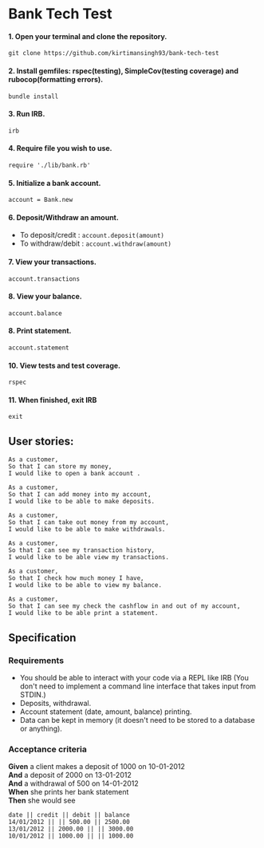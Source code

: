 # Bank Tech Test


#### 1. Open your terminal and clone the repository.
  `git clone https://github.com/kirtimansingh93/bank-tech-test`

#### 2. Install gemfiles: rspec(testing), SimpleCov(testing coverage) and rubocop(formatting errors).
  `bundle install`

#### 3. Run IRB.
  `irb`

#### 4. Require file you wish to use.
  `require './lib/bank.rb'`

#### 5. Initialize a bank account.
  `account = Bank.new`

#### 6. Deposit/Withdraw an amount.
  * To deposit/credit : `account.deposit(amount)`
  * To withdraw/debit : `account.withdraw(amount)`

#### 7. View your transactions.
  `account.transactions`

#### 8. View your balance.
  `account.balance`

#### 8. Print statement.
  `account.statement`

#### 10. View tests and test coverage.
  `rspec`

#### 11. When finished, exit IRB
  `exit`


## User stories:
  ```
  As a customer,
  So that I can store my money,
  I would like to open a bank account .
  ```
  ```
  As a customer,
  So that I can add money into my account,
  I would like to be able to make deposits.
  ```
  ```
  As a customer,
  So that I can take out money from my account,
  I would like to be able to make withdrawals.
  ```
  ```
  As a customer,
  So that I can see my transaction history,
  I would like to be able view my transactions.
  ```
  ```
  As a customer,
  So that I check how much money I have,
  I would like to be able to view my balance.
  ```
  ```
  As a customer,
  So that I can see my check the cashflow in and out of my account,
  I would like to be able print a statement.
  ```

## Specification

### Requirements

* You should be able to interact with your code via a REPL like IRB   (You don't need to implement a command line interface that takes input from STDIN.)
* Deposits, withdrawal.
* Account statement (date, amount, balance) printing.
* Data can be kept in memory (it doesn't need to be stored to a database or anything).

### Acceptance criteria

**Given** a client makes a deposit of 1000 on 10-01-2012  
**And** a deposit of 2000 on 13-01-2012  
**And** a withdrawal of 500 on 14-01-2012  
**When** she prints her bank statement  
**Then** she would see

```
date || credit || debit || balance
14/01/2012 || || 500.00 || 2500.00
13/01/2012 || 2000.00 || || 3000.00
10/01/2012 || 1000.00 || || 1000.00
```
